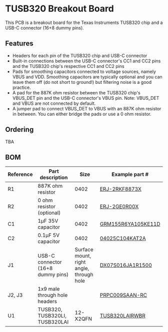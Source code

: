 # TUSB320 Breakout Board

This PCB is a breakout board for the Texas Instruments TUSB320 chip and a USB-C connector (16+8 dummy pins).

## Features

- Headers for each pin of the TUSB320 chip and USB-C connector
- Built-in connections between the USB-C connector's CC1 and CC2 pins and the TUSB320 chip's respective CC1 and CC2 pins
- Pads for smoothing capacitors connected to voltage sources, namely VBUS and VDD. Smoothing capacitors are typically optional and you can leave them off (do not short to ground!) but filtering noise is a good practice.
- A pad for the 887K ohm resistor between the TUSB320 chip's VBUS_DET pin and the USB-C connector's VBUS pin. Note: VBUS_DET and VBUS are not connected by default.
- A jumper pad to connect VBUS_DET to VBUS with an 887K ohm resistor in between. You can either bridge the pads or use a 0 ohm resistor.

## Ordering

TBA

## BOM
| Reference | Part description                  | Size                                     | Example part #                                                                                                   |
|-----------|-----------------------------------|------------------------------------------|------------------------------------------------------------------------------------------------------------------|
| R1        | 887K ohm resistor                 | 0402                                     | [ERJ-2RKF8873X](https://www.digikey.com/en/products/detail/panasonic-electronic-components/ERJ-2RKF8873X/192503) |
| R2        | 0 ohm resistor (optional)         | 0402                                     | [ERJ-2GE0R00X](https://www.digikey.com/en/products/detail/panasonic-electronic-components/ERJ-2GE0R00X/146727)   |
| C1        | 1μF 35V capacitor                 | 0402                                     | [GRM155R6YA105KE11D](https://www.digikey.com/en/products/detail/murata-electronics/GRM155R6YA105KE11D/4905162)   |
| C2        | 0.1μF 5V capacitor                | 0402                                     | [04025C104KAT2A](https://www.digikey.com/en/products/detail/kyocera-avx/04025C104KAT2A/6564238)                  |
| J1        | USB-C connector (16+8 dummy pins) | Surface mount, right angle, through hole | [DX07S016JA1R1500](https://www.digikey.com/en/products/detail/jae-electronics/DX07S016JA1R1500/11585731)         |
| J2, J3    | 1x9 male through hole headers     |                                          | [PRPC009SAAN-RC](https://www.digikey.com/en/products/detail/sullins-connector-solutions/PRPC009SAAN-RC/2775245)  |
| U1        | TUSB320, TUSB320LI, TUSB320LAI    | 12-X2QFN                                 | [TUSB320LAIRWBR](https://www.digikey.com/en/products/detail/texas-instruments/TUSB320LAIRWBR/5722618)            |
